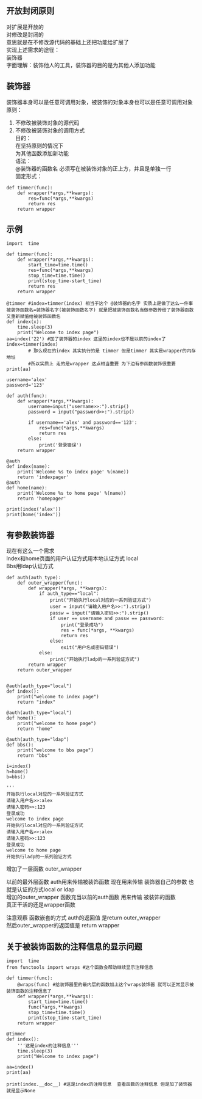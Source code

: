  ## 开放封闭原则
对扩展是开放的  
对修改是封闭的  
意思就是在不修改源代码的基础上还把功能给扩展了  
实现上述需求的途径：  
装饰器  
字面理解：装饰他人的工具，装饰器的目的是为其他人添加功能  
## 装饰器
装饰器本身可以是任意可调用对象，被装饰的对象本身也可以是任意可调用对象  
原则：  
1. 不修改被装饰对象的源代码  
2. 不修改被装饰对象的调用方式  
目的：  
在坚持原则的情况下   
为其他函数添加新功能   
语法：  
@装饰器的函数名   必须写在被装饰对象的正上方，并且是单独一行  
固定形式：  
```
def timmer(func):
    def wrapper(*args,**kwargs):
        res=func(*args,**kwargs)
        return res
    return wrapper
```
## 示例
```
import  time

def timmer(func):
    def wrapper(*args,**kwargs):
        start_time=time.time()
        res=func(*args,**kwargs)
        stop_time=time.time()
        print(stop_time-start_time)
        return res
    return wrapper

@timmer #index=timmer(index) 相当于这个 @装饰器的名字 实质上是做了这么一件事 被装饰函数名=装饰器名字(被装饰函数名字) 就是把被装饰函数名当做参数传给了装饰器函数 又重新赋值给被装饰函数名
def index(x):
    time.sleep(3)
    print("Welcome to index page")
aa=index('22') #加了装饰器的index 这里的index也不是以前的index了 index=timmer(index) 
        # 那么现在的index 其实执行的是 timmer 但是timmer 其实是wrapper的内存地址 
        #所以实质上 走的是wrapper 这点相当重要 为下边有参函数装饰很重要
print(aa)

```
```
username='alex'
password='123'

def auth(func):
    def wrapper(*args,**kwargs):
        username=input("username>>:").strip()
        password = input("password>>:").strip()

        if username=='alex' and password=='123':
            res=func(*args,**kwargs)
            return res
        else:
            print('登录错误')
    return wrapper

@auth
def index(name):
    print('Welcome %s to index page' %(name))
    return 'indexpager'
@auth
def home(name):
    print('Welcome %s to home page' %(name))
    return 'homepager'

print(index('alex'))
print(home('index'))
```

## 有参数装饰器
现在有这么一个需求  
Index和home页面的用户认证方式用本地认证方式    local  
Bbs用ldap认证方式  
```
def auth(auth_type):
    def outer_wrapper(func):
        def wrapper(*args, **kwargs):
            if auth_type=="local":
                print("开始执行local对应的一系列验证方式")
                user = input("请输入用户名>>:").strip()
                passw = input("请输入密码>>:").strip()
                if user == username and passw == password:
                    print("登录成功")
                    res = func(*args, **kwargs)
                    return res
                else:
                    exit("用户名或密码错误")
            else:
                print("开始执行ladp的一系列验证方式")
        return wrapper
    return outer_wrapper


@auth(auth_type="local")
def index():
    print("welcome to index page")
    return "index"

@auth(auth_type="local")
def home():
    print("welcome to home page")
    return "home"

@auth(auth_type="ldap")
def bbs():
    print("welcome to bbs page")
    return "bbs"

i=index()
h=home()
b=bbs()

'''
开始执行local对应的一系列验证方式
请输入用户名>>:alex
请输入密码>>:123
登录成功
welcome to index page
开始执行local对应的一系列验证方式
请输入用户名>>:alex
请输入密码>>:123
登录成功
welcome to home page
开始执行ladp的一系列验证方式
```
增加了一层函数 outer_wrapper  
 
以前的最外层函数 auth用来传输被装饰函数   现在用来传输 装饰器自己的参数   也就是认证的方式local or ldap  
增加的outer_wrapper 函数充当以前的auth函数   用来传输 被装饰的函数  
真正干活的还是wrapper函数  
 
注意观察 函数嵌套的方式 auth的返回值 是return outer_wrapper  
然后outer_wrapper的返回值是 return wrapper

## 关于被装饰函数的注释信息的显示问题
```
import  time
from functools import wraps #这个函数会帮助继续显示注释信息

def timmer(func):
    @wraps(func) #给装饰器里的最内层的函数加上这个wraps装饰器 就可以正常显示被装饰函数的注释信息了
    def wrapper(*args,**kwargs):
        start_time=time.time()
        func(*args,**kwargs)
        stop_time=time.time()
        print(stop_time-start_time)
    return wrapper

@timmer
def index():
    '''这是index的注释信息'''
    time.sleep(3)
    print("Welcome to index page")

aa=index()
print(aa)

print(index.__doc__) #这是index的注释信息  查看函数的注释信息 但是加了装饰器 就是显示None
```